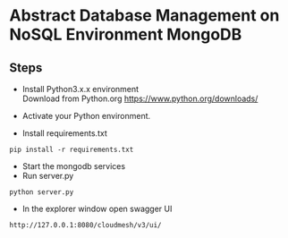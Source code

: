 # Abstract Database Management on NoSQL Environment MongoDB

## Steps 

* Install Python3.x.x environment  
  Download from Python.org <https://www.python.org/downloads/>

* Activate your Python environment.

* Install requirements.txt 
```
pip install -r requirements.txt
```

* Start the mongodb services
* Run server.py
```
python server.py
```

* In the explorer window open swagger UI

```
http://127.0.0.1:8080/cloudmesh/v3/ui/
```
